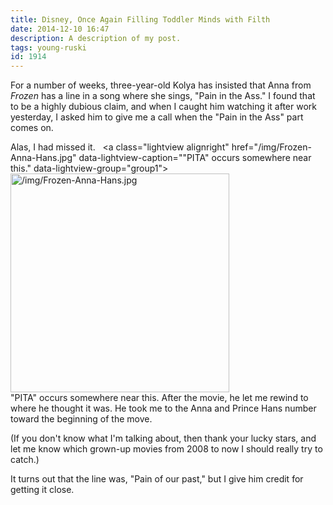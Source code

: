 ```yaml
---
title: Disney, Once Again Filling Toddler Minds with Filth
date: 2014-12-10 16:47
description: A description of my post.
tags: young-ruski
id: 1914
---
```

For a number of weeks, three-year-old Kolya has insisted that Anna from <i>Frozen</i> has a line in a song where she sings, "Pain in the Ass."  I found that to be a highly dubious claim, and when I caught him watching it after work yesterday, I asked him to give me a call when the "Pain in the Ass" part comes on.

Alas, I had missed it.
<span class="spanEndPreview">&nbsp;</span>
<a class="lightview alignright" href="/img/Frozen-Anna-Hans.jpg" data-lightview-caption=""PITA" occurs somewhere near this." data-lightview-group="group1"><img src="/img/Frozen-Anna-Hans.jpg" alt="/img/Frozen-Anna-Hans.jpg" width="350px"><br><span class="caption alignleft">"PITA" occurs somewhere near this.</span></a>
After the movie, he let me rewind to where he thought it was.  He took me to the Anna and Prince Hans number toward the beginning of the move.

(If you don't know what I'm talking about, then thank your lucky stars, and let me know which grown-up movies from 2008 to now I should really try to catch.)

It turns out that the line was, "Pain of our past," but I give him credit for getting it close.